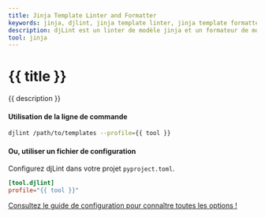 ```yaml
---
title: Jinja Template Linter and Formatter
keywords: jinja, djlint, jinja template linter, jinja template formatter, format jinja templates
description: djLint est un linter de modèle jinja et un formateur de modèle jinja ! Profitez du profil pré-construit lorsque vous limez et formatez vos modèles avec djLint.
tool: jinja
---
```


# {{ title }}

{{ description }}

#### Utilisation de la ligne de commande

```bash
djlint /path/to/templates --profile={{ tool }}
```

#### Ou, utiliser un fichier de configuration

Configurez djLint dans votre projet `pyproject.toml`.

```toml
[tool.djlint]
profile="{{ tool }}"
```

<div class="box notification is-info is-light">
    <span class="icon is-large"><i class="fas fa-2x fa-arrow-circle-right"></i></span><div class="my-auto ml-3 is-inline-block"><a href="/fr/docs/configuration/">Consultez le guide de configuration pour connaître toutes les options !</a></div>
</div>